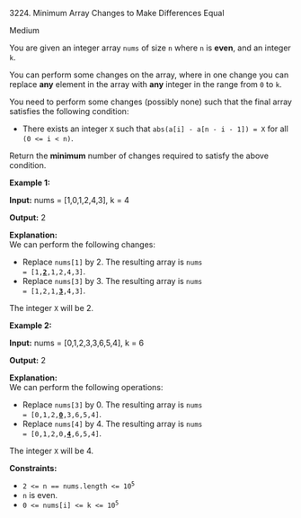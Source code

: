 3224\. Minimum Array Changes to Make Differences Equal

Medium

You are given an integer array `nums` of size `n` where `n` is **even**, and an integer `k`.

You can perform some changes on the array, where in one change you can replace **any** element in the array with **any** integer in the range from `0` to `k`.

You need to perform some changes (possibly none) such that the final array satisfies the following condition:

*   There exists an integer `X` such that `abs(a[i] - a[n - i - 1]) = X` for all `(0 <= i < n)`.

Return the **minimum** number of changes required to satisfy the above condition.

**Example 1:**

**Input:** nums = [1,0,1,2,4,3], k = 4

**Output:** 2

**Explanation:**   
 We can perform the following changes:

*   Replace `nums[1]` by 2. The resulting array is <code>nums = [1,<ins>**2**</ins>,1,2,4,3]</code>.
*   Replace `nums[3]` by 3. The resulting array is <code>nums = [1,2,1,<ins>**3**</ins>,4,3]</code>.

The integer `X` will be 2.

**Example 2:**

**Input:** nums = [0,1,2,3,3,6,5,4], k = 6

**Output:** 2

**Explanation:**   
 We can perform the following operations:

*   Replace `nums[3]` by 0. The resulting array is <code>nums = [0,1,2,<ins>**0**</ins>,3,6,5,4]</code>.
*   Replace `nums[4]` by 4. The resulting array is <code>nums = [0,1,2,0,**<ins>4</ins>**,6,5,4]</code>.

The integer `X` will be 4.

**Constraints:**

*   <code>2 <= n == nums.length <= 10<sup>5</sup></code>
*   `n` is even.
*   <code>0 <= nums[i] <= k <= 10<sup>5</sup></code>